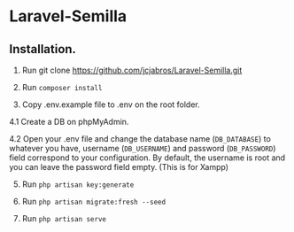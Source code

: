 # Laravel-Semilla

## Installation.

1. Run git clone https://github.com/jcjabros/Laravel-Semilla.git

2. Run `composer install`

3. Copy .env.example file to .env on the root folder.

4.1 Create a DB on phpMyAdmin.

4.2 Open your .env file and change the database name (`DB_DATABASE`) to whatever you have, username (`DB_USERNAME`) and password (`DB_PASSWORD`) field correspond to your configuration. By default, the username is root and you can leave the password field empty. (This is for Xampp) 

5. Run `php artisan key:generate`

6. Run `php artisan migrate:fresh --seed`

7. Run `php artisan serve`
